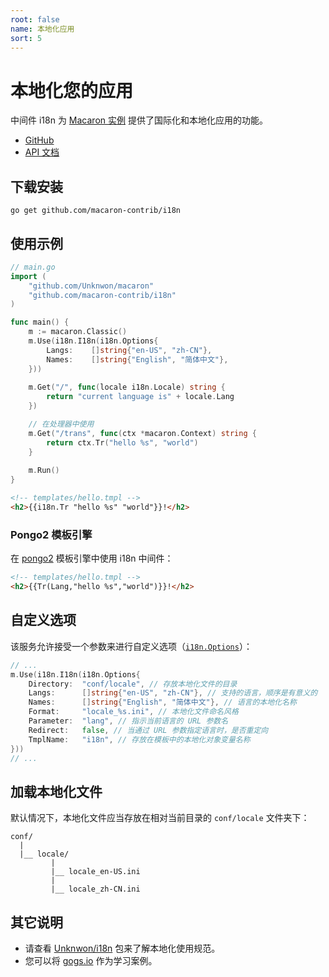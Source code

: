 ```yaml
---
root: false
name: 本地化应用
sort: 5
---
```


# 本地化您的应用

中间件 i18n 为 [Macaron 实例](../intro/core_concepts#macaron-%E5%AE%9E%E4%BE%8B) 提供了国际化和本地化应用的功能。

- [GitHub](https://github.com/macaron-contrib/i18n)
- [API 文档](https://gowalker.org/github.com/macaron-contrib/i18n)

## 下载安装

	go get github.com/macaron-contrib/i18n
	
## 使用示例

```go
// main.go
import (
	"github.com/Unknwon/macaron"
	"github.com/macaron-contrib/i18n"
)

func main() {
  	m := macaron.Classic()
  	m.Use(i18n.I18n(i18n.Options{
		Langs:    []string{"en-US", "zh-CN"},
		Names:    []string{"English", "简体中文"},
	}))
	
	m.Get("/", func(locale i18n.Locale) string {
		return "current language is" + locale.Lang
	})

	// 在处理器中使用
	m.Get("/trans", func(ctx *macaron.Context) string {
		return ctx.Tr("hello %s", "world")
	}
	
	m.Run()
}
```

```html
<!-- templates/hello.tmpl -->
<h2>{{i18n.Tr "hello %s" "world"}}!</h2>
```

### Pongo2 模板引擎

在 [pongo2](https://github.com/flosch/pongo2) 模板引擎中使用 i18n 中间件：

```html
<!-- templates/hello.tmpl -->
<h2>{{Tr(Lang,"hello %s","world")}}!</h2>
```

## 自定义选项

该服务允许接受一个参数来进行自定义选项（[`i18n.Options`](https://gowalker.org/github.com/macaron-contrib/i18n#Options)）：
```go
// ...
m.Use(i18n.I18n(i18n.Options{
	Directory:	"conf/locale", // 存放本地化文件的目录
	Langs:		[]string{"en-US", "zh-CN"}, // 支持的语言，顺序是有意义的
	Names:		[]string{"English", "简体中文"}, // 语言的本地化名称
	Format:		"locale_%s.ini", // 本地化文件命名风格
	Parameter:	"lang", // 指示当前语言的 URL 参数名
	Redirect:	false, // 当通过 URL 参数指定语言时，是否重定向
	TmplName:	"i18n", // 存放在模板中的本地化对象变量名称
}))
// ...
```

## 加载本地化文件

默认情况下，本地化文件应当存放在相对当前目录的 `conf/locale` 文件夹下：

```
conf/
  |
  |__ locale/
  		 |
  		 |__ locale_en-US.ini
  		 |
   		 |__ locale_zh-CN.ini
```

## 其它说明

- 请查看 [Unknwon/i18n](https://github.com/Unknwon/i18n) 包来了解本地化使用规范。
- 您可以将 [gogs.io](https://github.com/gogits/gogsweb) 作为学习案例。